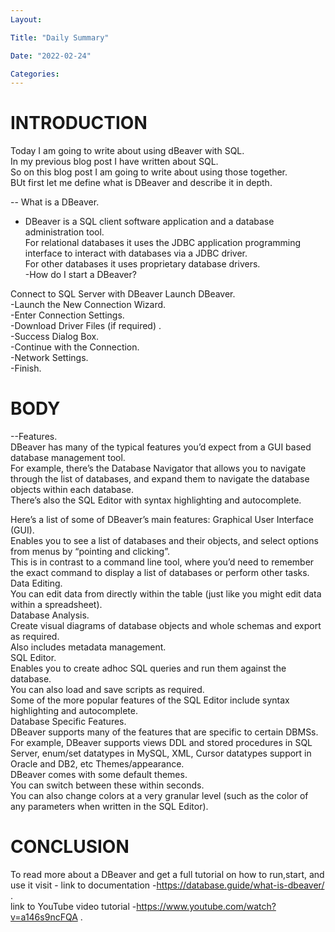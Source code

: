 ```yaml
---
Layout:

Title: "Daily Summary"

Date: "2022-02-24"

Categories:
---
```


# INTRODUCTION

Today I am going to write about using dBeaver with SQL.<br> In my previous blog post I have written about SQL.<br> So on this blog post I am going to write about using those together.<br> BUt first let me define what is DBeaver and describe it in depth.<br>

-- What is a DBeaver.<br>

- DBeaver is a SQL client software application and a database administration tool.<br> For relational databases it uses the JDBC application programming interface to interact with databases via a JDBC driver.<br> For other databases it uses proprietary database drivers.<br>
  -How do I start a DBeaver?

Connect to SQL Server with DBeaver
Launch DBeaver.<br>
-Launch the New Connection Wizard.<br>
-Enter Connection Settings.<br>
-Download Driver Files (if required) .<br>
-Success Dialog Box.<br>
-Continue with the Connection.<br>
-Network Settings.<br>
-Finish.<br>

# BODY

--Features. <br>
DBeaver has many of the typical features you’d expect from a GUI based database management tool.<br> For example, there’s the Database Navigator that allows you to navigate through the list of databases, and expand them to navigate the database objects within each database.<br> There’s also the SQL Editor with syntax highlighting and autocomplete.<br>

Here’s a list of some of DBeaver’s main features:
Graphical User Interface (GUI).<br> Enables you to see a list of databases and their objects, and select options from menus by “pointing and clicking”.<br> This is in contrast to a command line tool, where you’d need to remember the exact command to display a list of databases or perform other tasks.<br>
Data Editing.<br> You can edit data from directly within the table (just like you might edit data within a spreadsheet).<br>
Database Analysis.<br> Create visual diagrams of database objects and whole schemas and export as required.<br> Also includes metadata management.<br>
SQL Editor.<br> Enables you to create adhoc SQL queries and run them against the database.<br> You can also load and save scripts as required.<br> Some of the more popular features of the SQL Editor include syntax highlighting and autocomplete.<br>
Database Specific Features.<br> DBeaver supports many of the features that are specific to certain DBMSs.<br> For example, DBeaver supports views DDL and stored procedures in SQL Server, enum/set datatypes in MySQL, XML, Cursor datatypes support in Oracle and DB2, etc
Themes/appearance.<br> DBeaver comes with some default themes.<br> You can switch between these within seconds.<br> You can also change colors at a very granular level (such as the color of any parameters when written in the SQL Editor).<br>

# CONCLUSION

To read more about a DBeaver and get a full tutorial on how to run,start, and use it visit -
link to documentation -https://database.guide/what-is-dbeaver/ .<br>
link to YouTube video tutorial -https://www.youtube.com/watch?v=a146s9ncFQA
.<br>
